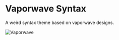 # Vaporwave Syntax

A weird syntax theme based on vaporwave designs.

![Vaporwave](http://i.imgur.com/AFnHzy7.png)
